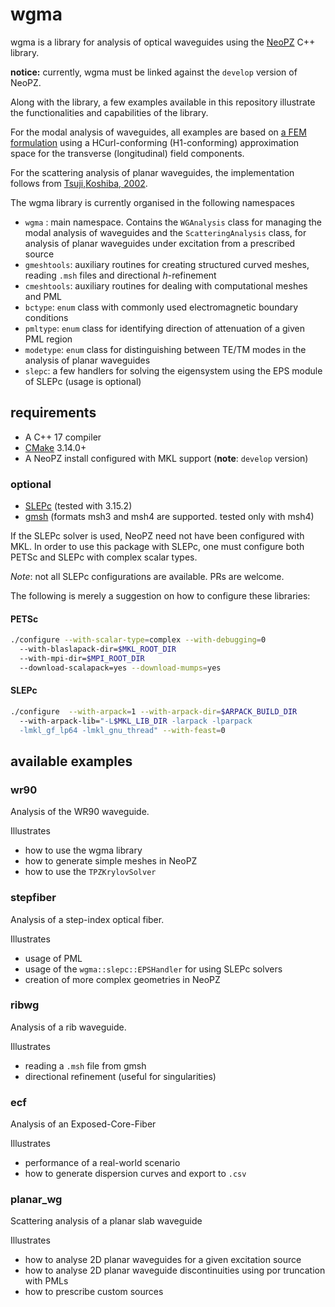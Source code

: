 # wgma

wgma is a library for analysis of optical waveguides using the 
[NeoPZ](https://github.com/labmec/neopz) C++ library.

**notice:** currently, wgma must be linked against the `develop` version of NeoPZ.

Along with the library, a few examples available in this repository illustrate the
functionalities and capabilities of the library. 

For the modal analysis of waveguides, all examples are based on 
[a FEM formulation](http://labmec.github.io/neopz/material/availablemats.html#modal-analysis-of-waveguides) 
using a HCurl-conforming (H1-conforming) approximation space for the
transverse (longitudinal) field components.

For the scattering analysis of planar waveguides, the implementation follows from
[Tsuji,Koshiba, 2002](http://opg.optica.org/jlt/abstract.cfm?URI=jlt-20-3-463).

The wgma library is currently organised in the following namespaces

- `wgma` : main namespace. Contains the `WGAnalysis` class for managing the 
modal analysis of waveguides and the `ScatteringAnalysis` class, 
for analysis of planar waveguides under excitation from a prescribed source
- `gmeshtools`: auxiliary routines for creating structured curved meshes, reading `.msh`
files and directional *h*-refinement
- `cmeshtools`: auxiliary routines for dealing with computational meshes and PML
- `bctype`: `enum` class with commonly used electromagnetic boundary conditions
- `pmltype`: `enum` class for identifying direction of attenuation of a given PML region
- `modetype`: `enum` class for distinguishing between TE/TM modes in the analysis of
planar waveguides
- `slepc`: a few handlers for solving the eigensystem using the EPS module of SLEPc (usage is optional)

## requirements
- A C++ 17 compiler
- [CMake](https://cmake.org/download/) 3.14.0+
- A NeoPZ install configured with MKL support (**note**: `develop` version)
### optional
- [SLEPc](https://slepc.upv.es) (tested with 3.15.2)
- [gmsh](https://gmsh.info) (formats msh3 and msh4 are supported. tested only with msh4)

If the SLEPc solver is used, NeoPZ need not have been configured with MKL.
In order to use this package with SLEPc, one must configure both PETSc and SLEPc 
with complex scalar types. 

*Note*: not all SLEPc configurations are available. PRs are welcome.

The following is merely a suggestion on how to configure these libraries:


#### PETSc
```sh
./configure --with-scalar-type=complex --with-debugging=0 
  --with-blaslapack-dir=$MKL_ROOT_DIR 
  --with-mpi-dir=$MPI_ROOT_DIR 
  --download-scalapack=yes --download-mumps=yes
```

#### SLEPc
```sh
./configure  --with-arpack=1 --with-arpack-dir=$ARPACK_BUILD_DIR
  --with-arpack-lib="-L$MKL_LIB_DIR -larpack -lparpack 
  -lmkl_gf_lp64 -lmkl_gnu_thread" --with-feast=0
```

## available examples

### wr90

Analysis of the WR90 waveguide. 

Illustrates
- how to use the wgma library
- how to generate simple meshes in NeoPZ
- how to use the `TPZKrylovSolver`

### stepfiber

Analysis of a step-index optical fiber. 

Illustrates 
- usage of PML
- usage of the `wgma::slepc::EPSHandler` for using SLEPc solvers
- creation of more complex geometries in NeoPZ

### ribwg

Analysis of a rib waveguide.

Illustrates
- reading a `.msh` file from gmsh
- directional refinement (useful for singularities)


### ecf

Analysis of an Exposed-Core-Fiber

Illustrates
- performance of a real-world scenario
- how to generate dispersion curves and export to `.csv`

### planar_wg

Scattering analysis of a planar slab waveguide

Illustrates
- how to analyse 2D planar waveguides for a given excitation source
- how to analyse 2D planar waveguide discontinuities using por truncation with PMLs
- how to prescribe custom sources